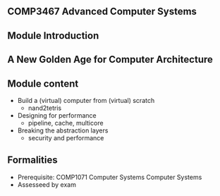 
## COMP3467 Advanced Computer Systems
## Module Introduction


## A New Golden Age for Computer Architecture


## Module content

* Build a (virtual) computer from (virtual) scratch
  * nand2tetris
* Designing for performance
  * pipeline, cache, multicore
* Breaking the abstraction layers
  * security and performance


## Formalities

* Prerequisite: COMP1071 Computer Systems Computer Systems 
* Assesseed by exam


